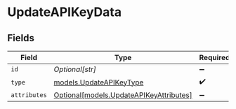 # UpdateAPIKeyData


## Fields

| Field                                                                          | Type                                                                           | Required                                                                       | Description                                                                    |
| ------------------------------------------------------------------------------ | ------------------------------------------------------------------------------ | ------------------------------------------------------------------------------ | ------------------------------------------------------------------------------ |
| `id`                                                                           | *Optional[str]*                                                                | :heavy_minus_sign:                                                             | N/A                                                                            |
| `type`                                                                         | [models.UpdateAPIKeyType](../models/updateapikeytype.md)                       | :heavy_check_mark:                                                             | N/A                                                                            |
| `attributes`                                                                   | [Optional[models.UpdateAPIKeyAttributes]](../models/updateapikeyattributes.md) | :heavy_minus_sign:                                                             | N/A                                                                            |
